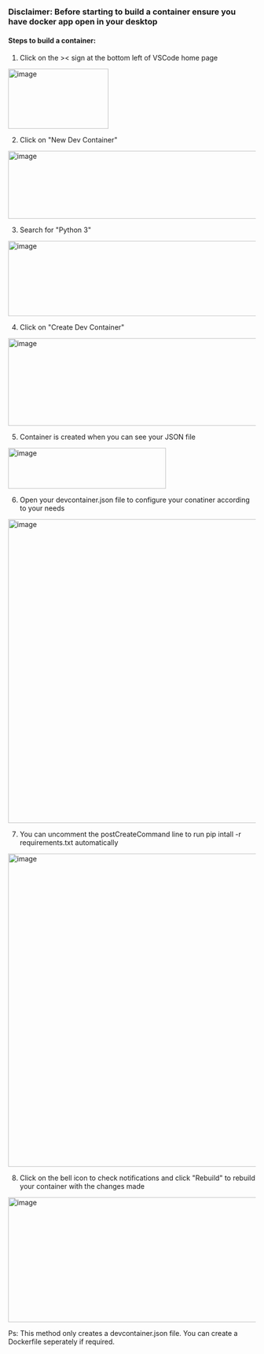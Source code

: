 ### Disclaimer: Before starting to build a container ensure you have docker app open in your desktop

#### Steps to build a container:
1. Click on the >< sign at the bottom left of VSCode home page
<img width="204" height="122" alt="image" src="https://github.com/user-attachments/assets/433d60ed-cad0-421e-9544-64734f3dea9b" />

2. Click on "New Dev Container"
<img width="869" height="138" alt="image" src="https://github.com/user-attachments/assets/b8c080ff-df3f-4734-bcfa-1a24c77d44d4" />

3. Search for "Python 3"
<img width="815" height="153" alt="image" src="https://github.com/user-attachments/assets/77bf4c68-7883-404e-9c12-76a53aa479b3" />

4. Click on "Create Dev Container"
<img width="826" height="178" alt="image" src="https://github.com/user-attachments/assets/cc50a67b-5c92-4c25-92fc-bd05af47d612" />

5. Container is created when you can see your JSON file
<img width="321" height="83" alt="image" src="https://github.com/user-attachments/assets/de14c897-a21c-4fba-a23c-f2e539fad3de" />

6. Open your devcontainer.json file to configure your conatiner according to your needs
<img width="1075" height="618" alt="image" src="https://github.com/user-attachments/assets/449307d4-6689-4845-a690-3fe69518990c" />

7. You can uncomment the postCreateCommand line to run pip intall -r requirements.txt automatically
<img width="1056" height="637" alt="image" src="https://github.com/user-attachments/assets/df4e6f33-5b36-4035-8f5c-eaa6dbf5d6f9" />

8. Click on the bell icon to check notifications and click "Rebuild" to rebuild your container with the changes made
<img width="621" height="254" alt="image" src="https://github.com/user-attachments/assets/d52c1065-de96-4c1e-8a77-74e9c7918cf1" />

Ps: This method only creates a devcontainer.json file. You can create a Dockerfile seperately if required.
